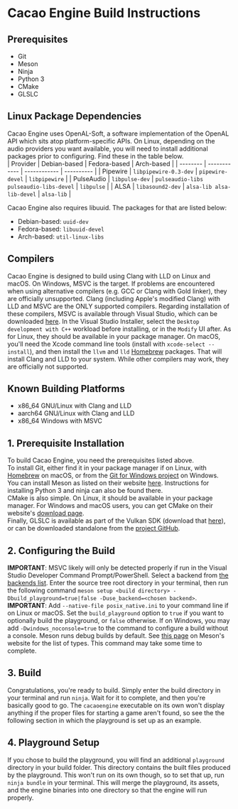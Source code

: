 # Cacao Engine Build Instructions

## Prerequisites
* Git
* Meson
* Ninja
* Python 3
* CMake
* GLSLC

## Linux Package Dependencies
Cacao Engine uses OpenAL-Soft, a software implementation of the OpenAL API which sits atop platform-specific APIs. On Linux, depending on the audio providers you want available, you will need to install additional packages prior to configuring. Find these in the table below.  
| Provider | Debian-based | Fedora-based | Arch-based |
| -------- | ------------ | ------------ | ---------- |
| Pipewire | `libpipewire-0.3-dev` | `pipewire-devel` | `libpipewire` |
| PulseAudio | `libpulse-dev` | `pulseaudio-libs pulseaudio-libs-devel` | `libpulse` |
| ALSA | `libasound2-dev` | `alsa-lib alsa-lib-devel` | `alsa-lib` |  

Cacao Engine also requires libuuid. The packages for that are listed below:
* Debian-based: `uuid-dev`
* Fedora-based: `libuuid-devel`
* Arch-based: `util-linux-libs`


## Compilers
Cacao Engine is designed to build using Clang with LLD on Linux and macOS. On Windows, MSVC is the target. If problems are encountered when using alternative compilers (e.g. GCC or Clang with Gold linker), they are officially unsupported. Clang (including Apple's modified Clang) with LLD and MSVC are the ONLY supported compilers. Regarding installation of these compilers, MSVC is available through Visual Studio, which can be downloaded [here](https://visualstudio.microsoft.com). In the Visual Studio Installer, select the `Desktop development with C++` workload before installing, or in the `Modify` UI after. As for Linux, they should be available in your package manager. On macOS, you'll need the Xcode command line tools (install with `xcode-select --install`), and then install the `llvm` and `lld` [Homebrew](https://brew.sh) packages. That will install Clang and LLD to your system. While other compilers may work, they are officially not supported.

## Known Building Platforms
* x86_64 GNU/Linux with Clang and LLD
* aarch64 GNU/Linux with Clang and LLD
* x86_64 Windows with MSVC

## 1. Prerequisite Installation
To build Cacao Engine, you need the prerequisites listed above.  
To install Git, either find it in your package manager if on Linux, with [Homebrew](https://brew.sh) on macOS, or from the [Git for Windows project](https://gitforwindows.org) on Windows.  
You can install Meson as listed on their website [here](https://mesonbuild.com/SimpleStart.html#installing-meson). Instructions for installing Python 3 and ninja can also be found there.  
CMake is also simple. On Linux, it should be available in your package manager. For Windows and macOS users, you can get CMake on their website's [download page](https://cmake.org/download/#latest).  
Finally, GLSLC is available as part of the Vulkan SDK (download that [here](https://vulkan.lunarg.com/sdk/home)), or can be downloaded standalone from the [project GitHub](https://github.com/google/shaderc/blob/main/downloads.md).

## 2. Configuring the Build
**IMPORTANT**: MSVC likely will only be detected properly if run in the Visual Studio Developer Command Prompt/PowerShell.
Select a backend from [the backends list](backends). Enter the source tree root directory in your terminal, then run the following command `meson setup <build directory> -Dbuild_playground=true|false -Duse_backend=<chosen backend>`. **IMPORTANT**: Add `--native-file posix_native.ini` to your command line if on Linux or macOS. Set the `build_playground` option to `true` if you want to optionally build the playground, or `false` otherwise. If on Windows, you may add `-Dwindows_noconsole=true` to the command to configure a build without a console. Meson runs debug builds by default. See [this page](https://mesonbuild.com/Builtin-options.html#core-options) on Meson's website for the list of types. This command may take some time to complete.

## 3. Build
Congratulations, you're ready to build. Simply enter the build directory in your terminal and run `ninja`. Wait for it to complete, and then you're basically good to go. The `cacaoengine` executable on its own won't display anything if the proper files for starting a game aren't found, so see the the following section in which the playground is set up as an example.

## 4. Playground Setup
If you chose to build the playground, you will find an additional `playground` directory in your build folder. This directory contains the built files produced by the playground. This won't run on its own though, so to set that up, run `ninja bundle` in your terminal. This will merge the playground, its assets, and the engine binaries into one directory so that the engine will run properly.